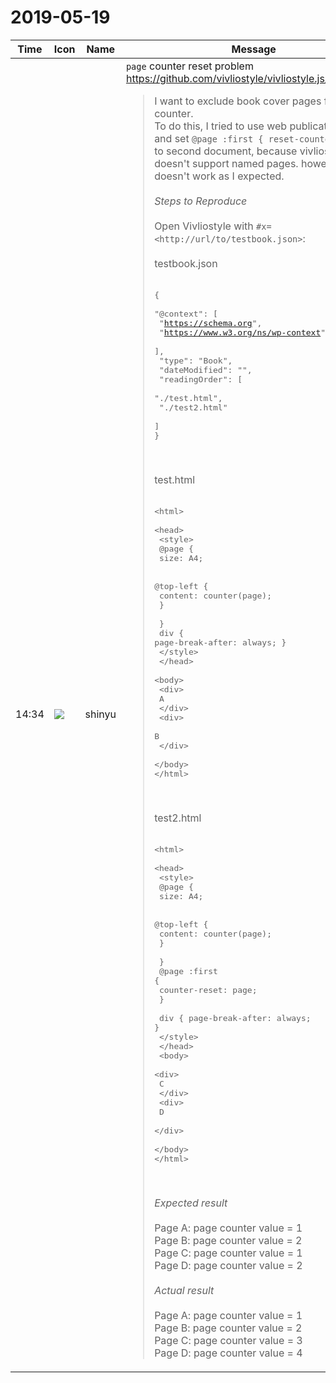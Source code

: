 # 2019-05-19

|Time|Icon|Name|Message|
|---|---|---|---|
|14:34|![](https://avatars.slack-edge.com/2018-04-27/354445776386_e258f5ed5ba887b08668_72.jpg)|shinyu|`page` counter reset problem<br><https://github.com/vivliostyle/vivliostyle.js/issues/522><br><blockquote>I want to exclude book cover pages from page counter.  <br>To do this, I tried to use web publications json and set `@page :first { reset-counter: page; }` to second document, because vivliostyle doesn't support named pages. however this doesn't work as I expected.<br><br>*Steps to Reproduce*<br><br>Open Vivliostyle with `#x=<http://url/to/testbook.json>`:<br><br>testbook.json<br><br><pre>{<br>    "@context": [<br>        "<https://schema.org>",<br>        "<https://www.w3.org/ns/wp-context>"<br>    ],<br>    "type": "Book",<br>    "dateModified": "",<br>    "readingOrder": [<br>        "./test.html",<br>        "./test2.html"<br>    ]<br>}<br></pre><br><br>test.html<br><br><pre>&lt;html&gt;<br>    &lt;head&gt;<br>        &lt;style&gt;<br>            @page {<br>                size: A4;<br>                            <br>                @top-left {<br>                    content: counter(page);<br>                }<br><br>            }<br>            div { page-break-after: always; }<br>        &lt;/style&gt;<br>    &lt;/head&gt;<br>    &lt;body&gt;<br>        &lt;div&gt;<br>            A<br>        &lt;/div&gt;<br>        &lt;div&gt;<br>            B<br>        &lt;/div&gt;<br>    &lt;/body&gt;<br>&lt;/html&gt;<br></pre><br><br>test2.html<br><br><pre>&lt;html&gt;<br>    &lt;head&gt;<br>        &lt;style&gt;<br>            @page {<br>                size: A4;<br>                            <br>                @top-left {<br>                    content: counter(page);<br>                }<br><br>            }<br>            @page :first {<br>                counter-reset: page;<br>            }<br><br>            div { page-break-after: always; }<br>        &lt;/style&gt;<br>    &lt;/head&gt;<br>    &lt;body&gt;<br>        &lt;div&gt;<br>            C<br>        &lt;/div&gt;<br>        &lt;div&gt;<br>            D<br>        &lt;/div&gt;<br>    &lt;/body&gt;<br>&lt;/html&gt;<br></pre><br><br>*Expected result*<br><br>Page A: page counter value = 1  <br>Page B: page counter value = 2  <br>Page C: page counter value = 1  <br>Page D: page counter value = 2<br><br>*Actual result*<br><br>Page A: page counter value = 1  <br>Page B: page counter value = 2  <br>Page C: page counter value = 3  <br>Page D: page counter value = 4</blockquote>|
